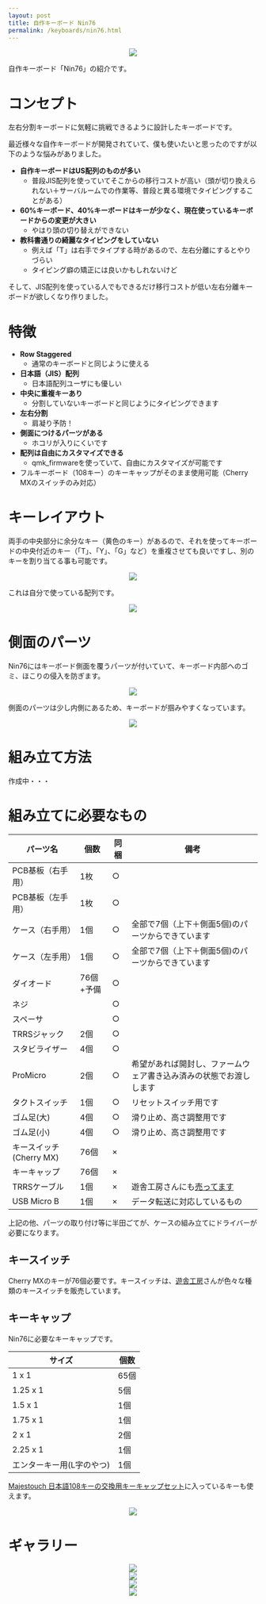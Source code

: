 ```yaml
---
layout: post
title: 自作キーボード Nin76
permalink: /keyboards/nin76.html
---
```


<div align="center">
<img src="/images/nin76/top.jpg">
</div>

自作キーボード「Nin76」の紹介です。

# コンセプト

左右分割キーボードに気軽に挑戦できるように設計したキーボードです。

最近様々な自作キーボードが開発されていて、僕も使いたいと思ったのですが以下のような悩みがありました。

* **自作キーボードはUS配列のものが多い**
  * 普段JIS配列を使っていてそこからの移行コストが高い（頭が切り換えられない＋サーバルームでの作業等、普段と異る環境でタイピングすることがある）
* **60%キーボード、40%キーボードはキーが少なく、現在使っているキーボードからの変更が大きい**
  * やはり頭の切り替えができない
* **教科書通りの綺麗なタイピングをしていない**
  * 例えば「T」は右手でタイプする時があるので、左右分離にするとやりづらい
  * タイピング癖の矯正には良いかもしれないけど

そして、JIS配列を使っている人でもできるだけ移行コストが低い左右分離キーボードが欲しくなり作りました。

# 特徴

* **Row Staggered**
  * 通常のキーボードと同じように使える
* **日本語（JIS）配列**
  * 日本語配列ユーザにも優しい
* **中央に重複キーあり**
  * 分割していないキーボードと同じようにタイピングできます
* **左右分割**
  * 肩凝り予防！
* **側面につけるパーツがある**
  * ホコリが入りにくいです
* **配列は自由にカスタマイズできる**
  * qmk_firmwareを使っていて、自由にカスタマイズが可能です
* フルキーボード（108キー）のキーキャップがそのまま使用可能（Cherry MXのスイッチのみ対応）

# キーレイアウト

両手の中央部分に余分なキー（黄色のキー）があるので、それを使ってキーボードの中央付近のキー（「T」、「Y」、「G」など）を重複させても良いですし、別のキーを割り当てる事も可能です。

<div align="center">
<img src="/images/nin76/layout_jis.png">
</div>

これは自分で使っている配列です。

<div align="center">
<img src="/images/nin76/layout_own.png">
</div>

# 側面のパーツ

Nin76にはキーボード側面を覆うパーツが付いていて、キーボード内部へのゴミ、ほこりの侵入を防ぎます。

<div align="center">
<img src="/images/nin76/hight.jpg">
</div>

側面のパーツは少し内側にあるため、キーボードが掴みやすくなっています。

<div align="center">
<img src="/images/nin76/hekomi.jpg">
</div>

# 組み立て方法

作成中・・・

# 組み立てに必要なもの

|パーツ名|個数|同梱|備考|
|--------|----|----|----|
|PCB基板（右手用）|1枚|○||
|PCB基板（左手用）|1枚|○||
|ケース（右手用）|1個|○|全部で7個（上下＋側面5個)のパーツからできています|
|ケース（左手用）|1個|○|全部で7個（上下＋側面5個)のパーツからできています|
|ダイオード|76個+予備|○||
|ネジ||○||
|スペーサ||○||
|TRRSジャック|2個|○||
|スタビライザー|4個|○|
|ProMicro|2個|○|希望があれば開封し、ファームウェア書き込み済みの状態でお渡しします|
|タクトスイッチ|1個|○|リセットスイッチ用です|
|ゴム足(大)|4個|○|滑り止め、高さ調整用です|
|ゴム足(小)|4個|○|滑り止め、高さ調整用です|
|キースイッチ(Cherry MX)|76個|×||
|キーキャップ|76個|×||
|TRRSケーブル|1個|×|遊舎工房さんにも[売ってます](https://yushakobo.jp/shop/trrs_cable/)|
|USB Micro B|1個|×|データ転送に対応しているもの|

上記の他、パーツの取り付け等に半田ごてが、ケースの組み立てにドライバーが必要になります。

## キースイッチ

Cherry MXのキーが76個必要です。キースイッチは、[遊舎工房](https://yushakobo.jp/product-category/switches/)さんが色々な種類のキースイッチを販売しています。

## キーキャップ

Nin76に必要なキーキャップです。

|サイズ|個数|
|------|----|
|1 x 1|65個|
|1.25 x 1|5個|
|1.5 x 1|1個|
|1.75 x 1|1個|
|2 x 1|2個|
|2.25 x 1|1個|
|エンターキー用(L字のやつ)|1個|

[Majestouch 日本語108キーの交換用キーキャップセット](https://www.diatec.co.jp/shop/det.php?prod_c=3716)に入っているキーも使えます。

<div align="center">
<img src="/images/nin76/black.jpg">
</div>

# ギャラリー

<div align="center">
<img src="/images/nin76/leftside.png">
</div>

<div align="center">
<img src="/images/nin76/incline.png">
</div>

<div align="center">
<img src="/images/nin76/right_hand_close.jpg">
</div>

<div align="center">
<img src="/images/nin76/left_hand_close.jpg">
</div>
